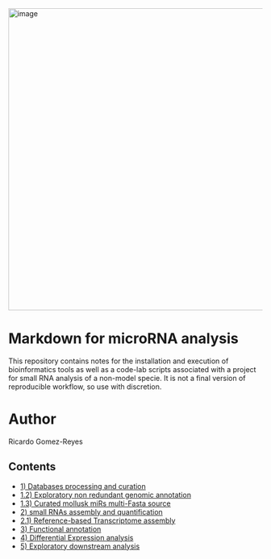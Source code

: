 <img width="600" alt="image" src="https://github.com/RJEGR/Small-RNASeq-data-analysis/assets/24900266/cf34d044-e108-43a3-81e2-78cf26501a2a">

# Markdown for microRNA analysis
This repository contains notes for the installation and execution of bioinformatics tools as well as a code-lab scripts associated with a project for small RNA analysis of a non-model specie. It is not a final version of reproducible workflow, so use with discretion.

# Author
Ricardo Gomez-Reyes

## Contents
- [1) Databases processing and curation](https://github.com/RJEGR/Small-RNASeq-data-analysis/blob/master/DATABASES_CURATION.md)
- [1.2) Exploratory non redundant genomic annotation](https://github.com/RJEGR/Small-RNASeq-data-analysis/blob/master/BUILD_GENOMIC_MASK.R)
- [1.3) Curated mollusk miRs multi-Fasta source](https://github.com/RJEGR/Small-RNASeq-data-analysis/blob/master/GENOME_WIDE_MIRS_MOLLUSK.R)
- [2) small RNAs assembly and quantification](https://github.com/RJEGR/Small-RNASeq-data-analysis/blob/master/SHORTSTACKS.md)
- [2.1) Reference-based Transcriptome assembly](https://github.com/RJEGR/Small-RNASeq-data-analysis/blob/master/REFBASED_TRANSCRIPTOME_ASSEMBLY.md)
- [3) Functional annotation](https://github.com/RJEGR/Small-RNASeq-data-analysis/blob/master/MIRS_FUNCTIONAL_ANNOT.md)
- [4) Differential Expression analysis](https://github.com/RJEGR/Small-RNASeq-data-analysis/tree/master/DOWNSTREAM/DIFFEXP) 
- [5) Exploratory downstream analysis](https://github.com/RJEGR/Small-RNASeq-data-analysis/blob/master/DOWNSTREAM/DIFFEXP/PROFILING_LIBS_BY_READ_LENGTH.R)
